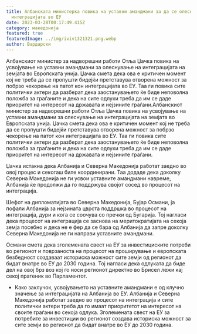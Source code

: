 ```yaml
---
title: Албанската министерка повика на уставни амандмани за да се олесни
  интеграцијата во ЕУ
date: 2023-03-28T00:17:49.415Z
category: македонија
featured: true
featuredImage: ../img/iviv1321321.png.webp
author: Вардарски
---
```


Албанскиот министер за надворешни работи Отља Џачка повика на усвојување на уставни амандмани за олеснување на интеграцијата на земјата во Европската унија. Џачка смета дека ова е критичен момент кој не треба да се пропушти бидејќи претставува отворена можност за побрзо чекорење на патот кон интеграцијата во ЕУ. Таа ги повика сите политички актери да разберат дека заостанувањето ќе биде неповолна положба за граѓаните и дека на сите одлуки треба да им се даде приоритет на интересот на државата и нејзините граѓани.Албанскиот министер за надворешни работи Отља Џачка повика на усвојување на уставни амандмани за олеснување на интеграцијата на земјата во Европската унија. Џачка смета дека ова е критичен момент кој не треба да се пропушти бидејќи претставува отворена можност за побрзо чекорење на патот кон интеграцијата во ЕУ. Таа ги повика сите политички актери да разберат дека заостанувањето ќе биде неповолна положба за граѓаните и дека на сите одлуки треба да им се даде приоритет на интересот на државата и нејзините граѓани.

Џачка истакна дека Албанија и Северна Македонија работат заедно во овој процес и секогаш биле координирани. Таа додаде дека доколку Северна Македонија не ги усвои уставните амандмани навреме, Албанија ќе продолжи да го поддржува својот сосед во процесот на интеграција.

Шефот на дипломатијата во Северна Македонија, Бујар Османи, ја пофали Албанија за нејзината цврста поддршка во процесот на интеграција, дури и кога се соочува со пречки од Бугарија. Тој нагласи дека процесот на интеграција се заснова на меритократијата на секоја земја посебно и дека не е фер да се бара од Албанија да запре доколку Северна Македонија не ги направи уставните амандмани.

Османи смета дека зголемената свест на ЕУ за инвестициските потреби во регионот и поврзаноста на процесот на проширување и европската безбедност создаваат историска можност сите земји од регионот да бидат внатре во ЕУ до 2030 година. Тој нагласи дека одлуката да биде дел на овој брз воз кој го носи регионот директно во Брисел лежи кај секој пратеник во Парламентот.

- Како заклучок, усвојувањето на уставните амандмани е од клучно значење за интеграцијата на Албанија во ЕУ. Албанија и Северна Македонија работат заедно во процесот на интеграција и сите политички актери треба да го имаат приоритетот на интересот на своите граѓани во секоја одлука. Зголемената свест на ЕУ за потребите за инвестиции во регионот создава историска можност за сите земји во регионот да бидат внатре во ЕУ до 2030 година.
